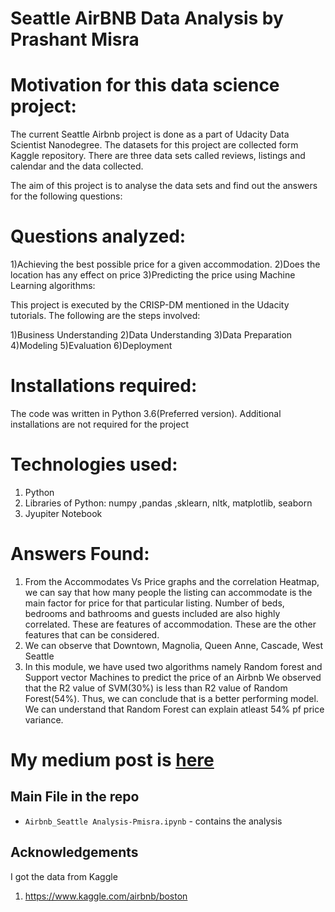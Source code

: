 # Seattle AirBNB Data Analysis by Prashant Misra
# Motivation for this data science project:
The current Seattle Airbnb project is done as a part of Udacity Data Scientist Nanodegree.  The datasets for this project are collected form Kaggle repository. There are three data sets called reviews, listings and calendar and the data collected. 

The aim of this project is to analyse the data sets and find out the answers for the following questions:
# Questions analyzed:
1)Achieving the best possible price for a given accommodation.
2)Does the location has any effect on price
3)Predicting the price using Machine Learning algorithms:


This project is executed by the CRISP-DM mentioned in the Udacity tutorials. The following are the steps involved:

1)Business Understanding
2)Data Understanding 
3)Data Preparation 
4)Modeling
5)Evaluation
6)Deployment

# Installations required:
The code was written in Python 3.6(Preferred version). Additional installations are not required for the project

# Technologies used:
1)	Python
2)	Libraries of Python: numpy ,pandas ,sklearn, nltk, matplotlib, seaborn
3)	Jyupiter Notebook


# Answers Found:
1) From the Accommodates Vs Price graphs and the correlation Heatmap, we can say that how many people the listing can accommodate is the main factor for price for that particular listing. Number of beds, bedrooms and bathrooms and guests included are also highly correlated. These are features of accommodation. These are the other features that can be considered.
2) We can observe that Downtown, Magnolia, Queen Anne, Cascade, West Seattle
3) In this module, we have used two algorithms namely Random forest and Support vector Machines to predict the price of an Airbnb We observed that the R2 value of SVM(30%) is less than R2 value of Random Forest(54%). Thus, we can conclude that is a better performing model. We can understand that Random Forest can explain atleast 54% pf price variance.

# My medium post is [here](https://prashant-misra12.medium.com/introduction-the-analysis-and-post-are-part-of-udacitys-data-scientist-nano-degree-e9555d7d3c5f)
## Main File in the repo
- `Airbnb_Seattle Analysis-Pmisra.ipynb` - contains the analysis


## Acknowledgements
I got the data from Kaggle
1. https://www.kaggle.com/airbnb/boston
